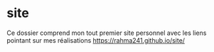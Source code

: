 # site
Ce dossier comprend mon tout premier site personnel avec les liens pointant sur mes réalisations
https://rahma241.github.io/site/
